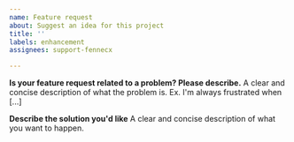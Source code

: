```yaml
---
name: Feature request
about: Suggest an idea for this project
title: ''
labels: enhancement
assignees: support-fennecx

---
```


**Is your feature request related to a problem? Please describe.**
A clear and concise description of what the problem is. Ex. I'm always frustrated when [...]

**Describe the solution you'd like**
A clear and concise description of what you want to happen.
